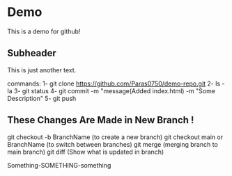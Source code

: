 # Demo

This is a demo for github!

## Subheader

This is just another text.

commands: 
1- git clone https://github.com/Paras0750/demo-repo.git
2- ls -la
3- git status
4- git commit -m "message(Added index.html) -m "Some Description" 
5- git push

## These Changes Are Made in New Branch !

git checkout -b BranchName (to create a new branch)
git checkout main or BranchName (to switch between branches)
git merge (merging branch to main branch)
git diff (Show what is updated in branch)

Something-SOMETHING-something

